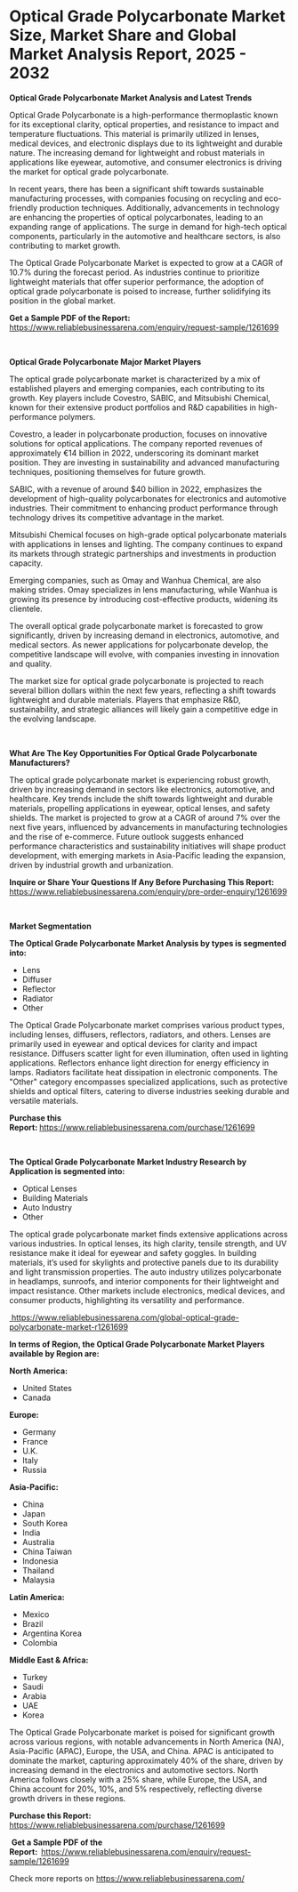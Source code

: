 <p><h1>Optical Grade Polycarbonate Market Size, Market Share and Global Market Analysis Report, 2025 - 2032</h1></p><p><strong>Optical Grade Polycarbonate Market Analysis and Latest Trends</strong></p>
<p><p>Optical Grade Polycarbonate is a high-performance thermoplastic known for its exceptional clarity, optical properties, and resistance to impact and temperature fluctuations. This material is primarily utilized in lenses, medical devices, and electronic displays due to its lightweight and durable nature. The increasing demand for lightweight and robust materials in applications like eyewear, automotive, and consumer electronics is driving the market for optical grade polycarbonate.</p><p>In recent years, there has been a significant shift towards sustainable manufacturing processes, with companies focusing on recycling and eco-friendly production techniques. Additionally, advancements in technology are enhancing the properties of optical polycarbonates, leading to an expanding range of applications. The surge in demand for high-tech optical components, particularly in the automotive and healthcare sectors, is also contributing to market growth.</p><p>The Optical Grade Polycarbonate Market is expected to grow at a CAGR of 10.7% during the forecast period. As industries continue to prioritize lightweight materials that offer superior performance, the adoption of optical grade polycarbonate is poised to increase, further solidifying its position in the global market.</p></p>
<p><strong>Get a Sample PDF of the Report:&nbsp;</strong> <a href="https://www.reliablebusinessarena.com/enquiry/request-sample/1261699?utm_campaign=3559&utm_medium=2&utm_source=Github&utm_content=ia&utm_term=03042025&utm_id=optical-grade-polycarbonate">https://www.reliablebusinessarena.com/enquiry/request-sample/1261699</a></p>
<p>&nbsp;</p>
<p><strong>Optical Grade Polycarbonate Major Market Players</strong></p>
<p><p>The optical grade polycarbonate market is characterized by a mix of established players and emerging companies, each contributing to its growth. Key players include Covestro, SABIC, and Mitsubishi Chemical, known for their extensive product portfolios and R&D capabilities in high-performance polymers.</p><p>Covestro, a leader in polycarbonate production, focuses on innovative solutions for optical applications. The company reported revenues of approximately €14 billion in 2022, underscoring its dominant market position. They are investing in sustainability and advanced manufacturing techniques, positioning themselves for future growth.</p><p>SABIC, with a revenue of around $40 billion in 2022, emphasizes the development of high-quality polycarbonates for electronics and automotive industries. Their commitment to enhancing product performance through technology drives its competitive advantage in the market.</p><p>Mitsubishi Chemical focuses on high-grade optical polycarbonate materials with applications in lenses and lighting. The company continues to expand its markets through strategic partnerships and investments in production capacity.</p><p>Emerging companies, such as Omay and Wanhua Chemical, are also making strides. Omay specializes in lens manufacturing, while Wanhua is growing its presence by introducing cost-effective products, widening its clientele.</p><p>The overall optical grade polycarbonate market is forecasted to grow significantly, driven by increasing demand in electronics, automotive, and medical sectors. As newer applications for polycarbonate develop, the competitive landscape will evolve, with companies investing in innovation and quality.</p><p>The market size for optical grade polycarbonate is projected to reach several billion dollars within the next few years, reflecting a shift towards lightweight and durable materials. Players that emphasize R&D, sustainability, and strategic alliances will likely gain a competitive edge in the evolving landscape.</p></p>
<p>&nbsp;</p>
<p><strong>What Are The Key Opportunities For Optical Grade Polycarbonate Manufacturers?</strong></p>
<p><p>The optical grade polycarbonate market is experiencing robust growth, driven by increasing demand in sectors like electronics, automotive, and healthcare. Key trends include the shift towards lightweight and durable materials, propelling applications in eyewear, optical lenses, and safety shields. The market is projected to grow at a CAGR of around 7% over the next five years, influenced by advancements in manufacturing technologies and the rise of e-commerce. Future outlook suggests enhanced performance characteristics and sustainability initiatives will shape product development, with emerging markets in Asia-Pacific leading the expansion, driven by industrial growth and urbanization.</p></p>
<p><strong>Inquire or Share Your Questions If Any Before Purchasing This Report:</strong> <a href="https://www.reliablebusinessarena.com/enquiry/pre-order-enquiry/1261699?utm_campaign=3559&utm_medium=2&utm_source=Github&utm_content=ia&utm_term=03042025&utm_id=optical-grade-polycarbonate">https://www.reliablebusinessarena.com/enquiry/pre-order-enquiry/1261699</a></p>
<p>&nbsp;</p>
<p><strong>Market Segmentation</strong></p>
<p><strong>The Optical Grade Polycarbonate Market Analysis by types is segmented into:</strong></p>
<p><ul><li>Lens</li><li>Diffuser</li><li>Reflector</li><li>Radiator</li><li>Other</li></ul></p>
<p><p>The Optical Grade Polycarbonate market comprises various product types, including lenses, diffusers, reflectors, radiators, and others. Lenses are primarily used in eyewear and optical devices for clarity and impact resistance. Diffusers scatter light for even illumination, often used in lighting applications. Reflectors enhance light direction for energy efficiency in lamps. Radiators facilitate heat dissipation in electronic components. The "Other" category encompasses specialized applications, such as protective shields and optical filters, catering to diverse industries seeking durable and versatile materials.</p></p>
<p><strong>Purchase this Report:&nbsp;</strong><a href="https://www.reliablebusinessarena.com/purchase/1261699?utm_campaign=3559&utm_medium=2&utm_source=Github&utm_content=ia&utm_term=03042025&utm_id=optical-grade-polycarbonate">https://www.reliablebusinessarena.com/purchase/1261699</a></p>
<p>&nbsp;</p>
<p><strong>The Optical Grade Polycarbonate Market Industry Research by Application is segmented into:</strong></p>
<p><ul><li>Optical Lenses</li><li>Building Materials</li><li>Auto Industry</li><li>Other</li></ul></p>
<p><p>The optical grade polycarbonate market finds extensive applications across various industries. In optical lenses, its high clarity, tensile strength, and UV resistance make it ideal for eyewear and safety goggles. In building materials, it’s used for skylights and protective panels due to its durability and light transmission properties. The auto industry utilizes polycarbonate in headlamps, sunroofs, and interior components for their lightweight and impact resistance. Other markets include electronics, medical devices, and consumer products, highlighting its versatility and performance.</p></p>
<p><a href="https://www.reliablebusinessarena.com/global-optical-grade-polycarbonate-market-r1261699?utm_campaign=3559&utm_medium=2&utm_source=Github&utm_content=ia&utm_term=03042025&utm_id=optical-grade-polycarbonate">&nbsp;https://www.reliablebusinessarena.com/global-optical-grade-polycarbonate-market-r1261699</a></p>
<p><strong>In terms of Region, the Optical Grade Polycarbonate Market Players available by Region are:</strong></p>
<p>
    <p> <strong> North America: </strong>
        <ul>
            <li>United States</li>
            <li>Canada</li>
        </ul>
        </p> 
    <p> <strong> Europe: </strong>
        <ul>
            <li>Germany</li>
            <li>France</li>
            <li>U.K.</li>
            <li>Italy</li>
            <li>Russia</li>
        </ul>
        </p> 
    <p> <strong> Asia-Pacific: </strong>
        <ul>
            <li>China</li>
            <li>Japan</li>
            <li>South Korea</li>
            <li>India</li>
            <li>Australia</li>
            <li>China Taiwan</li>
            <li>Indonesia</li>
            <li>Thailand</li>
            <li>Malaysia</li>
        </ul>
        </p> 
    <p> <strong> Latin America: </strong>
        <ul>
            <li>Mexico</li>
            <li>Brazil</li>
            <li>Argentina Korea</li>
            <li>Colombia</li>
        </ul>
        </p> 
    <p> <strong> Middle East & Africa: </strong>
        <ul>
            <li>Turkey</li>
            <li>Saudi</li>
            <li>Arabia</li>
            <li>UAE</li>
            <li>Korea</li>
        </ul>
    </p>
    </p>
<p><p>The Optical Grade Polycarbonate market is poised for significant growth across various regions, with notable advancements in North America (NA), Asia-Pacific (APAC), Europe, the USA, and China. APAC is anticipated to dominate the market, capturing approximately 40% of the share, driven by increasing demand in the electronics and automotive sectors. North America follows closely with a 25% share, while Europe, the USA, and China account for 20%, 10%, and 5% respectively, reflecting diverse growth drivers in these regions.</p></p>
<p><strong>Purchase this Report: </strong><a href="https://www.reliablebusinessarena.com/purchase/1261699?utm_campaign=3559&utm_medium=2&utm_source=Github&utm_content=ia&utm_term=03042025&utm_id=optical-grade-polycarbonate">https://www.reliablebusinessarena.com/purchase/1261699</a></p>
<p>&nbsp;<strong>Get a Sample PDF of the Report:&nbsp;&nbsp;</strong><a href="https://www.reliablebusinessarena.com/enquiry/request-sample/1261699?utm_campaign=3559&utm_medium=2&utm_source=Github&utm_content=ia&utm_term=03042025&utm_id=optical-grade-polycarbonate">https://www.reliablebusinessarena.com/enquiry/request-sample/1261699</a></p>
<p><strong></strong></p>
<p>Check more reports on <a href="https://www.reliablebusinessarena.com/?utm_campaign=3559&utm_medium=2&utm_source=Github&utm_content=ia&utm_term=03042025&utm_id=optical-grade-polycarbonate">https://www.reliablebusinessarena.com/</a></p>